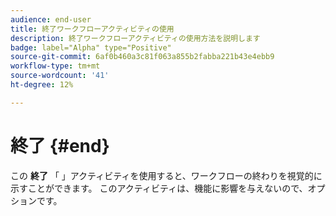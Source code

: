```yaml
---
audience: end-user
title: 終了ワークフローアクティビティの使用
description: 終了ワークフローアクティビティの使用方法を説明します
badge: label="Alpha" type="Positive"
source-git-commit: 6af0b460a3c81f063a855b2fabba221b43e4ebb9
workflow-type: tm+mt
source-wordcount: '41'
ht-degree: 12%

---
```



# 終了 {#end}

この **終了** 「 」アクティビティを使用すると、ワークフローの終わりを視覚的に示すことができます。 このアクティビティは、機能に影響を与えないので、オプションです。
